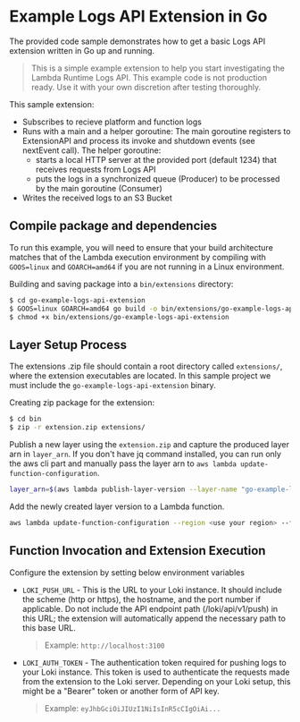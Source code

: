 # Example Logs API Extension in Go

The provided code sample demonstrates how to get a basic Logs API extension written in Go up and running.

> This is a simple example extension to help you start investigating the Lambda Runtime Logs API. This example code is not production ready. Use it with your own discretion after testing thoroughly.

This sample extension: 
* Subscribes to recieve platform and function logs
* Runs with a main and a helper goroutine: The main goroutine registers to ExtensionAPI and process its invoke and shutdown events (see nextEvent call). The helper goroutine:
    - starts a local HTTP server at the provided port (default 1234) that receives requests from Logs API
    - puts the logs in a synchronized queue (Producer) to be processed by the main goroutine (Consumer)
* Writes the received logs to an S3 Bucket

## Compile package and dependencies

To run this example, you will need to ensure that your build architecture matches that of the Lambda execution environment by compiling with `GOOS=linux` and `GOARCH=amd64` if you are not running in a Linux environment.

Building and saving package into a `bin/extensions` directory:
```bash
$ cd go-example-logs-api-extension
$ GOOS=linux GOARCH=amd64 go build -o bin/extensions/go-example-logs-api-extension main.go
$ chmod +x bin/extensions/go-example-logs-api-extension
```

## Layer Setup Process
The extensions .zip file should contain a root directory called `extensions/`, where the extension executables are located. In this sample project we must include the `go-example-logs-api-extension` binary.

Creating zip package for the extension:
```bash
$ cd bin
$ zip -r extension.zip extensions/
```

Publish a new layer using the `extension.zip` and capture the produced layer arn in `layer_arn`. If you don't have jq command installed, you can run only the aws cli part and manually pass the layer arn to `aws lambda update-function-configuration`.
```bash
layer_arn=$(aws lambda publish-layer-version --layer-name "go-example-logs-api-extension" --region "<use your region>" --zip-file  "fileb://extension.zip" | jq -r '.LayerVersionArn')
```

Add the newly created layer version to a Lambda function.
```bash
aws lambda update-function-configuration --region <use your region> --function-name <your function name> --layers $layer_arn
```

## Function Invocation and Extension Execution

Configure the extension by setting below environment variables

* `LOKI_PUSH_URL` - This is the URL to your Loki instance. It should include the scheme (http or https), the hostname, and the port number if applicable. Do not include the API endpoint path (/loki/api/v1/push) in this URL; the extension will automatically append the necessary path to this base URL.
    > Example: `http://localhost:3100`

* `LOKI_AUTH_TOKEN` - The authentication token required for pushing logs to your Loki instance. This token is used to authenticate the requests made from the extension to the Loki server. Depending on your Loki setup, this might be a "Bearer" token or another form of API key.
    > Example: `eyJhbGciOiJIUzI1NiIsInR5cCIgOiAi...`
